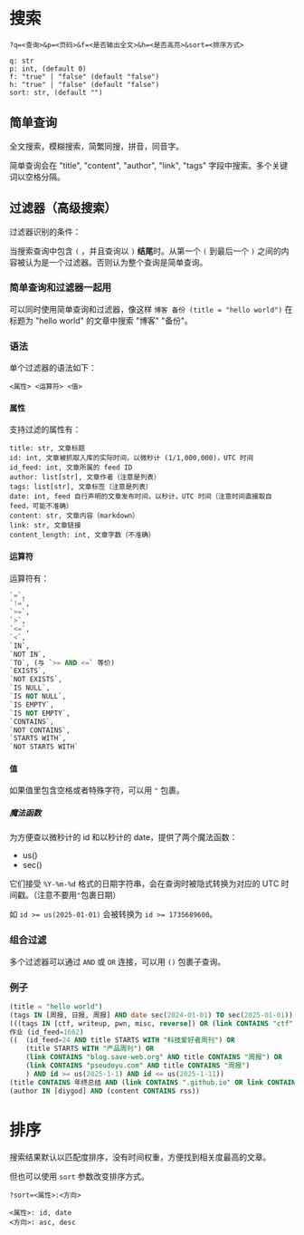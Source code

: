 # 搜索

```
?q=<查询>&p=<页码>&f=<是否输出全文>&h=<是否高亮>&sort=<排序方式>

q: str
p: int, (default 0)
f: "true" | "false" (default "false")
h: "true" | "false" (default "false")
sort: str, (default "")
```

## 简单查询

全文搜索，模糊搜索，简繁同搜，拼音，同音字。

简单查询会在 "title", "content", "author", "link", "tags" 字段中搜索。多个关键词以空格分隔。

## 过滤器（高级搜索）

过滤器识别的条件：

当搜索查询中包含 `(` ，并且查询以 `)` **结尾**时。从第一个 `(` 到最后一个 `)` 之间的内容被认为是一个过滤器。否则认为整个查询是简单查询。

### 简单查询和过滤器一起用

可以同时使用简单查询和过滤器，像这样 `博客 备份 (title = "hello world")` 在标题为 "hello world" 的文章中搜索 "博客" "备份"。

### 语法

单个过滤器的语法如下：
```
<属性> <运算符> <值>
```

#### 属性

支持过滤的属性有：

```
title: str, 文章标题
id: int, 文章被抓取入库的实际时间，以微秒计 (1/1,000,000)，UTC 时间
id_feed: int, 文章所属的 feed ID
author: list[str], 文章作者（注意是列表）
tags: list[str], 文章标签（注意是列表）
date: int, feed 自行声明的文章发布时间，以秒计，UTC 时间（注意时间直接取自 feed，可能不准确）
content: str, 文章内容（markdown）
link: str, 文章链接
content_length: int, 文章字数（不准确）
```

#### 运算符

运算符有：

```sql
`=`, 
`!=`, 
`>=`, 
`>`, 
`<=`, 
`<`, 
`IN`, 
`NOT IN`, 
`TO`, (与 `>= AND <=` 等价)
`EXISTS`, 
`NOT EXISTS`, 
`IS NULL`, 
`IS NOT NULL`, 
`IS EMPTY`, 
`IS NOT EMPTY`, 
`CONTAINS`, 
`NOT CONTAINS`, 
`STARTS WITH`, 
`NOT STARTS WITH`
```

#### 值

如果值里包含空格或者特殊字符，可以用 `"` 包裹。

##### 魔法函数

为方便查以微秒计的 id 和以秒计的 date，提供了两个魔法函数：

- us()
- sec()

它们接受 `%Y-%m-%d` 格式的日期字符串，会在查询时被隐式转换为对应的 UTC 时间戳。（注意不要用`"`包裹日期）

如 `id >= us(2025-01-01)` 会被转换为 `id >= 1735689600`。

### 组合过滤

多个过滤器可以通过 `AND` 或 `OR` 连接，可以用 `()` 包裹子查询。

### 例子

```sql
(title = "hello world")
(tags IN [周报, 日报, 周报] AND date sec(2024-01-01) TO sec(2025-01-01))
(((tags IN [ctf, writeup, pwn, misc, reverse]) OR (link CONTAINS "ctf" OR link CONTAINS "writeup") OR (title CONTAINS "ctf" OR title CONTAINS "writeup")))
作业 (id_feed=1662)
((  (id_feed=24 AND title STARTS WITH "科技爱好者周刊") OR 
    (title STARTS WITH "产品周刊") OR
    (link CONTAINS "blog.save-web.org" AND title CONTAINS "周报") OR 
    (link CONTAINS "pseudoyu.com" AND title CONTAINS "周报")
    ) AND id >= us(2025-1-1) AND id <= us(2025-1-11))
(title CONTAINS 年终总结 AND (link CONTAINS ".github.io" OR link CONTAINS ".org/"))
(author IN [diygod] AND (content CONTAINS rss))
```

# 排序

搜索结果默认以匹配度排序，没有时间权重，方便找到相关度最高的文章。

但也可以使用 `sort` 参数改变排序方式。

```
?sort=<属性>:<方向>

<属性>: id, date
<方向>: asc, desc
```
